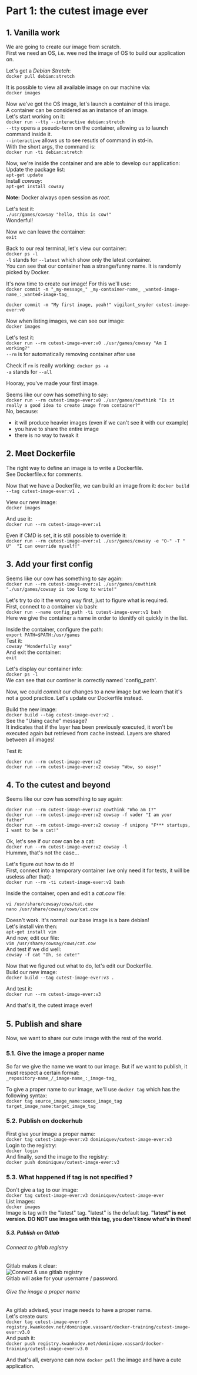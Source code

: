 # Part 1: the cutest image ever

## 1. Vanilla work
We are going to create our image from scratch.  
First we need an OS, i.e. wee ned the image of OS to build our application on.    

Let's get a _Debian Stretch_:  
`docker pull debian:stretch`  
  

It is possible to view all available image on our machine via:  
`docker images`
  

Now we've got the OS image, let's launch a container of this image.  
A container can be considered as an instance of an image.  
Let's start working on it:  
`docker run --tty --interactive debian:stretch`  
`--tty` opens a pseudo-term on the container, allowing us to launch command inside it.  
`--interactive` allows us to see resutls of command in std-in.  
With the short args, the command is:  
`docker run -ti debian:stretch`  
  

Now, we're inside the container and are able to develop our application:  
Update the package list:  
`apt-get update`  
Install _cowsay_:  
`apt-get install cowsay`  
  

**Note:** Docker always open session as _root_.    
  

Let's test it:   
`./usr/games/cowsay "hello, this is cow!"`  
Wonderful!  
  

Now we can leave the container:  
`exit`  
  

Back to our real terminal, let's view our container:  
`docker ps -l`  
`-l` stands for `--latest` which show only the latest container.  
You can see that our container has a strange/funny name. It is randomly picked by Docker.  
  

It's now time to create our image! For this we'll use:  
`docker commit -m "_my-message_" _my-container-name_ _wanted-image-name_:_wanted-image-tag_`   

`docker commit -m "My first image, yeah!" vigilant_snyder cutest-image-ever:v0
`  
  

Now when listing images, we can see our image:  
`docker images`  
  

Let's test it:  
`docker run --rm cutest-image-ever:v0 ./usr/games/cowsay "Am I working?"`  
`--rm` is for automatically removing container after use  
  

Check if `rm` is really working:
`docker ps -a`  
`-a` stands for `--all`  
  

Hooray, you've made your first image.  
  

Seems like our cow has something to say:  
`docker run --rm cutest-image-ever:v0 ./usr/games/cowthink "Is it really a good idea to create image from container?"`  
No, because:
  -  it will produce heavier images (even if we can't see it with our example)
  -  you have to share the entire image
  -  there is no way to tweak it
  

## 2. Meet Dockerfile
The right way to define an image is to write a Dockerfile.  
See Dockerfile.x for comments.  
  

Now that we have a Dockerfile, we can build an image from it:
`docker build --tag cutest-image-ever:v1 .` 
  

View our new image:  
`docker images`  

And use it:  
`docker run --rm cutest-image-ever:v1`  
  
Even if CMD is set, it is still possible to override it:  
`docker run --rm cutest-image-ever:v1 ./usr/games/cowsay -e "O-" -T " U"  "I can override myself!"`  
  

## 3. Add your first config
Seems like our cow has something to say again:  
`docker run --rm cutest-image-ever:v1 ./usr/games/cowthink "./usr/games/cowsay is too long to write!"`  
  

Let's try to do it the wrong way first, just to figure what is required.  
First, connect to a container via bash:  
`docker run --name config_path -ti cutest-image-ever:v1 bash`  
Here we give the container a name in order to idenitfy oit quickly in the list.  
  
Inside the container, configure the path:  
`export PATH=$PATH:/usr/games`  
Test it:  
`cowsay "Wonderfully easy"`  
And exit the container:  
`exit`  
  
Let's display our container info:  
`docker ps -l`  
We can see that our continer is correctly named 'config_path'.  
  
Now, we could _commit_ our changes to a new image but we learn that it's not a good practice. Let's update our Dockerfile instead.  
  

Build the new image:  
`docker build --tag cutest-image-ever:v2 .`  
See the "Using cache" message?  
It indicates that if the layer has been previously executed, it won't be executed again but retrieved from cache instead. Layers are shared between all images!
  
Test it:  
```
docker run --rm cutest-image-ever:v2
docker run --rm cutest-image-ever:v2 cowsay "Wow, so easy!"
```
  

## 4. To the cutest and beyond
Seems like our cow has something to say again:  
```
docker run --rm cutest-image-ever:v2 cowthink "Who am I?"
docker run --rm cutest-image-ever:v2 cowsay -f vader "I am your father"
docker run --rm cutest-image-ever:v2 cowsay -f unipony "F*** startups, I want to be a cat!"
```
  

Ok, let's see if our cow can be a cat:  
`docker run --rm cutest-image-ever:v2 cowsay -l`  
Hummm, that's not the case...
  

Let's figure out how to do it!  
First, connect into a temporary container (we only need it for tests, it will be useless after that):  
`docker run --rm -ti cutest-image-ever:v2 bash`
  
Inside the container, open and edit a _cat.cow_ file:
```
vi /usr/share/cowsay/cows/cat.cow
nano /usr/share/cowsay/cows/cat.cow
```
Doesn't work. It's normal: our base image is a bare debian!  
Let's install vim then:  
`apt-get install vim`  
And now, edit our file:  
`vim /usr/share/cowsay/cows/cat.cow`  
And test if we did well:  
`cowsay -f cat "Oh, so cute!"`  
  

Now that we figured out what to do, let's edit our Dockerfile.  
Build our new image:  
`docker build --tag cutest-image-ever:v3 .`
  
And test it:  
`docker run --rm cutest-image-ever:v3`  
  
And that's it, the cutest image ever!  
  

## 5. Publish and share
Now, we want to share our cute image with the rest of the world.  
  

### 5.1. Give the image a proper name
So far we give the name we want to our image. But if we want to publish, it must respect a certain format:  
`_repository-name_/_image-name_:_image-tag_ ` 

To give a proper name to our image, we'll use `docker tag` which has the following syntax:   
`docker tag source_image_name:souce_image_tag target_image_name:target_image_tag`
  

### 5.2. Publish on dockerhub
First give your image a proper name:  
`docker tag cutest-image-ever:v3 dominiquev/cutest-image-ever:v3`  
Login to the registry:  
`docker login`  
And finally, send the image to the registry:  
`docker push dominiquev/cutest-image-ever:v3`
  

### 5.3. What happened if tag is not specified ?
Don't give a tag to our image:  
`docker tag cutest-image-ever:v3 dominiquev/cutest-image-ever`  
List images:  
`docker images`  
Image is tag with the "latest" tag. "latest" is the default tag.
**"latest" is not version. DO NOT use images with this tag, you don't know what's in them!**
  

##### 5.3. Publish on Gitlab
###### Connect to gitlab registry
Gitlab makes it clear:  
![Connect & use gitlab registry](https://git.kwankodev.net/dominique.vassard/docker-training/raw/part-1-cutest-image-ever/cutest-image-ever/images/gitlab_registry.png "Gitlab registry")  
Gitlab will aske for your username / password.  
###### Give the image a proper name
As gitlab advised, your image needs to have a proper name.  
Let's create ours:  
`docker tag cutest-image-ever:v3 registry.kwankodev.net/dominique.vassard/docker-training/cutest-image-ever:v3.0`  
And push it:  
`docker push registry.kwankodev.net/dominique.vassard/docker-training/cutest-image-ever:v3.0`  
  
  
And that's all, everyone can now `docker pull` the image and have a cute application.